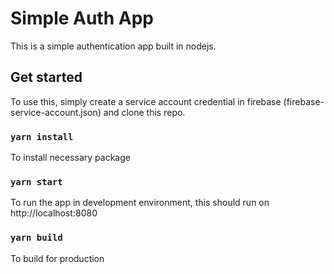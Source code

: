 # Simple Auth App
This is a simple authentication app built in nodejs.

## Get started
To use this, simply create a service account credential in firebase (firebase-service-account.json) and clone this repo.

### `yarn install`
To install necessary package

### `yarn start`
To run the app in development environment, this should run on http://localhost:8080

### `yarn build`
To build for production


